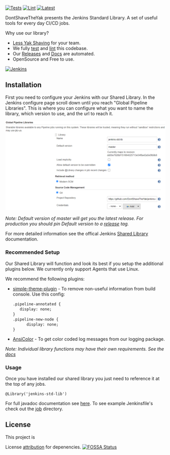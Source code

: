 
[![Tests][test-badge]][test-url]
[![Lint][lint-badge]][test-url]
[![Latest][doc-badge]][doc-url]

DontShaveTheYak presents the Jenkins Standard Library. A set of useful tools for every day CI/CD jobs.

Why use our library?
* [Less Yak Shaving](https://seths.blog/2005/03/dont_shave_that/) for your team.
* We fully [test][test-url] and [lint][test-url] this codebase.
* Our [Releases][releases-url] and [Docs][doc-url] are automated.
* OpenSource and Free to use.

[![Jenkins](https://cdn.freebiesupply.com/logos/large/2x/jenkins-logo-png-transparent.png)](https://www.jenkins.io/)

## Installation

First you need to configure your Jenkins with our Shared Library. In the Jenkins configure page scroll down
until you reach "Global Pipeline Libraries". This is where you can configure what you want to name the library, which version
to use, and the url to reach it.

![Configure](.images/configure.PNG)

*Note: Default version of master will get you the latest release. For production you should pin Default version to a [release][releases-url] tag.*

For more detailed information see the offical Jenkins [Shared Library](https://www.jenkins.io/doc/book/pipeline/shared-libraries/) documentation.

### Recommended Setup

Our Shared Library will function and look its best if you setup the additional plugins below. We currently only support Agents that use Linux.

We recommend the following plugins:
* [simple-theme-plugin](https://plugins.jenkins.io/simple-theme-plugin/) - To remove non-useful information from build console. Use this config:

  ```
  .pipeline-annotated {
     display: none;
  }
  .pipeline-new-node {
        display: none;
  }
  ```
* [AnsiColor](https://plugins.jenkins.io/ansicolor/) - To get color coded log messages from our logging package.

*Note: Individual library functions may have their own requirements. See the [docs][doc-url]*

### Usage

Once you have installed our shared library you just need to reference it at the top of any jobs.
```
@Library('jenkins-std-lib')
```

For full javadoc documentation see [here][doc-url]. To see example Jenkinsfile's check out the [job](./jobs) directory.

## License
This project is

License [attribution](https://app.fossa.com/reports/86d307a0-2efa-4fd9-b983-3fd9382433e0) for depenencies.
[![FOSSA Status](https://app.fossa.com/api/projects/custom%2B25932%2Fgithub.com%2FDontShaveTheYak%2Fjenkins-std-lib.svg?type=large)](https://app.fossa.com/projects/custom%2B25932%2Fgithub.com%2FDontShaveTheYak%2Fjenkins-std-lib?ref=badge_large)

[test-badge]: https://img.shields.io/github/workflow/status/DontShaveTheYak/jenkins-std-lib/Tests/master?label=Tests
[lint-badge]: https://img.shields.io/github/workflow/status/DontShaveTheYak/jenkins-std-lib/Tests/master?label=Lint
[test-url]: https://github.com/DontShaveTheYak/jenkins-std-lib/actions/workflows/test.yml
[doc-badge]: https://javadoc.io/badge2/io.github.dontshavetheyak/jenkins-std-lib/javadoc.svg?cacheSeconds=3600
[doc-url]: https://javadoc.io/doc/io.github.dontshavetheyak/jenkins-std-lib
[releases-url]: https://github.com/DontShaveTheYak/jenkins-std-lib/releases
